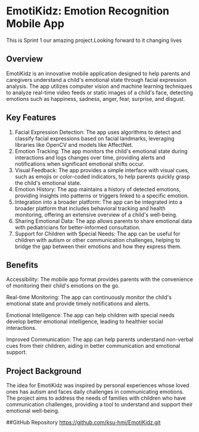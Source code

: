 # EmotiKidz: Emotion Recognition Mobile App
This is Sprint 1 our amazing project.Looking forward to it changing lives

## Overview
EmotiKidz is an innovative mobile application designed to help parents and caregivers understand a child's emotional state through facial expression analysis. The app utilizes computer vision and machine learning techniques to analyze real-time video feeds or static images of a child's face, detecting emotions such as happiness, sadness, anger, fear, surprise, and disgust. 

## Key Features
1. Facial Expression Detection: The app uses algorithms to detect and classify facial expressions based on facial landmarks, leveraging libraries like OpenCV and models like AffectNet.
2. Emotion Tracking: The app monitors the child's emotional state during interactions and logs changes over time, providing alerts and notifications when significant emotional shifts occur.
3. Visual Feedback: The app provides a simple interface with visual cues, such as emojis or color-coded indicators, to help parents quickly grasp the child's emotional state.
4. Emotion History: The app maintains a history of detected emotions, providing insights into patterns or triggers linked to a specific emotion.
5. Integration into a broader platform: The app can be integrated into a broader platform that includes behavioral tracking and health monitoring, offering an extensive overview of a child's well-being.
6. Sharing Emotional Data: The app allows parents to share emotional data with pediatricians for better-informed consultation.
7. Support for Children with Special Needs: The app can be useful for children with autism or other communication challenges, helping to bridge the gap between their emotions and how they express them.

## Benefits
Accessibility: The mobile app format provides parents with the convenience of monitoring their child's emotions on the go.

Real-time Monitoring: The app can continuously monitor the child's emotional state and provide timely notifications and alerts. 

Emotional Intelligence: The app can help children with special needs develop better emotional intelligence, leading to healthier social interactions.

Improved Communication: The app can help parents understand non-verbal cues from their children, aiding in better communication and emotional support. 

## Project Background
The idea for EmotiKidz was inspired by personal experiences whose loved ones has autism and faces daily challenges in communicating emotions. The project aims to address the needs of families with children who have communication challenges, providing a tool to understand and support their emotional well-being. 

##GitHub Repository
https://github.com/ksu-hmi/EmotiKidz.git

